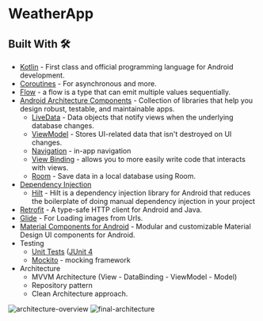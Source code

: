 # WeatherApp



## Built With 🛠
- [Kotlin](https://kotlinlang.org/) - First class and official programming language for Android development.
- [Coroutines](https://kotlinlang.org/docs/reference/coroutines-overview.html) - For asynchronous and more.
- [Flow](https://kotlinlang.org/docs/flow.html) -  a flow is a type that can emit multiple values sequentially.
- [Android Architecture Components](https://developer.android.com/topic/libraries/architecture) - Collection of libraries that help you design robust, testable, and maintainable apps.
  - [LiveData](https://developer.android.com/topic/libraries/architecture/livedata) - Data objects that notify views when the underlying database changes.
  - [ViewModel](https://developer.android.com/topic/libraries/architecture/viewmodel) - Stores UI-related data that isn't destroyed on UI changes.
  - [Navigation](https://developer.android.com/topic/libraries/architecture/navigation/) - in-app navigation
  - [View Binding](https://developer.android.com/topic/libraries/view-binding) - allows you to more easily write code that interacts with views.
  - [Room](https://developer.android.com/training/data-storage/room) - Save data in a local database using Room.
- [Dependency Injection](https://developer.android.com/training/dependency-injection)
  - [Hilt](https://developer.android.com/training/dependency-injection/hilt-android) - Hilt is a dependency injection library for Android that reduces        the boilerplate of doing manual dependency injection in your project
- [Retrofit](https://square.github.io/retrofit/) - A type-safe HTTP client for Android and Java.
- [Glide](https://github.com/bumptech/glide) - For Loading images from Urls.
- [Material Components for Android](https://github.com/material-components/material-components-android) - Modular and customizable Material Design UI components for Android.
- Testing
  - [Unit Tests](https://en.wikipedia.org/wiki/Unit_testing) ([JUnit 4](https://junit.org/junit4/)
  - [Mockito](https://site.mockito.org/) - mocking framework
- Architecture
  - MVVM Architecture (View - DataBinding - ViewModel - Model)
  - Repository pattern
  - Clean Architecture approach.

![architecture-overview](https://user-images.githubusercontent.com/7644709/174149866-27ad6cf5-2b56-4087-9b38-d54c12fa7ef8.png)
![final-architecture](https://user-images.githubusercontent.com/7644709/94259993-b2691b80-ff2f-11ea-8bff-cc4ed3c8b6d9.png)
